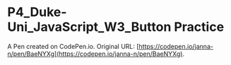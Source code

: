 # P4_Duke-Uni_JavaScript_W3_Button Practice

A Pen created on CodePen.io. Original URL: [https://codepen.io/janna-n/pen/BaeNYXg](https://codepen.io/janna-n/pen/BaeNYXg).

